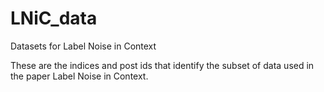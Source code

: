 # LNiC_data
Datasets for Label Noise in Context

These are the indices and post ids that identify the subset of data used in the paper Label Noise in Context.
